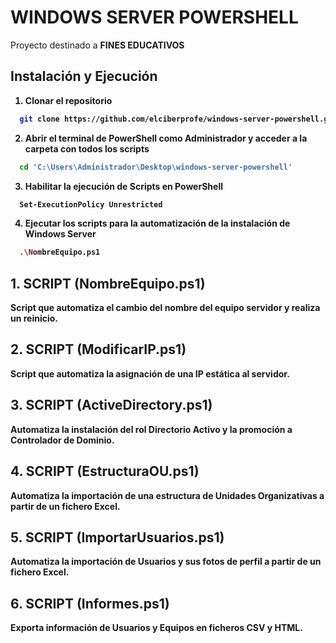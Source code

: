 # WINDOWS SERVER POWERSHELL

<p>Proyecto destinado a <strong>FINES EDUCATIVOS</storng></p>

## Instalación y Ejecución

1. Clonar el repositorio
```sh
  git clone https://github.com/elciberprofe/windows-server-powershell.git
  ```
2. Abrir el terminal de PowerShell como Administrador y acceder a la carpeta con todos los scripts
```sh
  cd 'C:\Users\Administrador\Desktop\windows-server-powershell'
  ```
  
3. Habilitar la ejecución de Scripts en PowerShell
```sh
  Set-ExecutionPolicy Unrestricted
  ```

4. Ejecutar los scripts para la automatización de la instalación de Windows Server
```sh
  .\NombreEquipo.ps1
  ```

## 1. SCRIPT (NombreEquipo.ps1)

<p>Script que automatiza el cambio del nombre del equipo servidor y realiza un reinicio.</p>

## 2. SCRIPT (ModificarIP.ps1)

<p>Script que automatiza la asignación de una IP estática al servidor.</p>

## 3. SCRIPT (ActiveDirectory.ps1)

<p>Automatiza la instalación del rol Directorio Activo y la promoción a Controlador de Dominio.</p>

## 4. SCRIPT (EstructuraOU.ps1)

<p>Automatiza la importación de una estructura de Unidades Organizativas a partir de un fichero Excel.</p>

## 5. SCRIPT (ImportarUsuarios.ps1)

<p>Automatiza la importación de Usuarios y sus fotos de perfil a partir de un fichero Excel.</p>

## 6. SCRIPT (Informes.ps1)

<p>Exporta información de Usuarios y Equipos en ficheros CSV y HTML.</p>